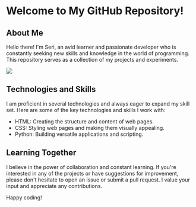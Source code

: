 # Welcome to My GitHub Repository!

## About Me
Hello there! I'm Seri, an avid learner and passionate developer who is constantly seeking new skills and knowledge in the world of programming. This repository serves as a collection of my projects and experiments.

![](https://github-readme-streak-stats.herokuapp.com/?user=Seri-GitHub&theme=dark&hide_border=false)<br/>

## Technologies and Skills
I am proficient in several technologies and always eager to expand my skill set. Here are some of the key technologies and skills I work with:

- HTML: Creating the structure and content of web pages.
- CSS: Styling web pages and making them visually appealing.
- Python: Building versatile applications and scripting.

## Learning Together
I believe in the power of collaboration and constant learning. If you're interested in any of the projects or have suggestions for improvement, please don't hesitate to open an issue or submit a pull request. I value your input and appreciate any contributions.


Happy coding!

